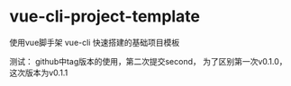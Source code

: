# vue-cli-project-template
使用vue脚手架 vue-cli 快速搭建的基础项目模板

测试：
github中tag版本的使用，第二次提交second，
为了区别第一次v0.1.0，这次版本为v0.1.1

